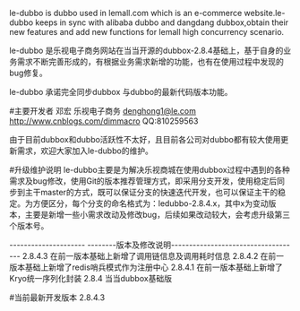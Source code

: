 le-dubbo is dubbo used in lemall.com which is an e-commerce website.le-dubbo keeps in sync with alibaba dubbo and dangdang dubbox,obtain their new features and add new functions for lemall high concurrency scenario.

le-dubbo 是乐视电子商务网站在当当开源的dubbox-2.8.4基础上，基于自身的业务需求不断完善形成的，有根据业务需求新增的功能，也有在使用过程中发现的bug修复。

le-dubbo 承诺完全同步dubbox 与dubbo的最新代码版本功能。

#主要开发者
邓宏 乐视电子商务 denghong1@le.com http://www.cnblogs.com/dimmacro QQ:810259563

由于目前dubbox和dubbo活跃性不太好，且目前各公司对dubbo都有较大使用更新需求，欢迎大家加入le-dubbo的维护。

#升级维护说明
le-dubbo主要是为解决乐视商城在使用dubbox过程中遇到的各种需求及bug修改，使用Git的版本推荐管理方式，即采用分支开发，使用稳定后同步到主干master的方式，既可以保证分支的快速迭代开发，也可以保证主干的稳定。为方便区分，每个分支的命名格式为：ledubbo-2.8.4.x，其中x为变动版本，主要是新增一些小需求改动及修改bug，后续如果改动较大，会考虑升级第三个版本号。

---------------------  --------版本及修改说明------------------------------------
2.8.4.3	在前一版本基础上新增了调用链信息及调用耗时信息
2.8.4.2	在前一版本基础上新增了redis哨兵模式作为注册中心
2.8.4.1	在前一版本基础上新增了Kryo统一序列化封装
2.8.4	当当dubbox基础版

#当前最新开发版本
2.8.4.3
